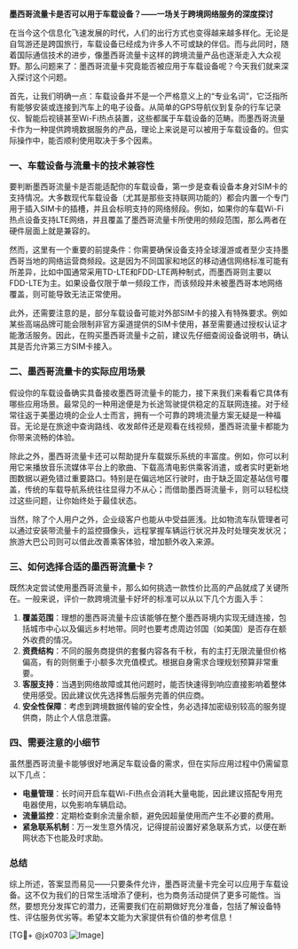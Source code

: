 **墨西哥流量卡是否可以用于车载设备？——一场关于跨境网络服务的深度探讨**

在当今这个信息化飞速发展的时代，人们的出行方式也变得越来越多样化。无论是自驾游还是跨国旅行，车载设备已经成为许多人不可或缺的伴侣。而与此同时，随着国际通信技术的进步，像墨西哥流量卡这样的跨境流量产品也逐渐走入大众视野。那么问题来了：墨西哥流量卡究竟能否被应用于车载设备呢？今天我们就来深入探讨这个问题。

首先，让我们明确一点：车载设备并不是一个严格意义上的“专业名词”，它泛指所有能够安装或连接到汽车上的电子设备。从简单的GPS导航仪到复杂的行车记录仪、智能后视镜甚至Wi-Fi热点装置，这些都属于车载设备的范畴。而墨西哥流量卡作为一种提供跨境数据服务的产品，理论上来说是可以被用于车载设备的。但实际操作中，能否顺利使用取决于多个因素。

### 一、车载设备与流量卡的技术兼容性

要判断墨西哥流量卡是否能适配你的车载设备，第一步是查看设备本身对SIM卡的支持情况。大多数现代车载设备（尤其是那些支持联网功能的）都会内置一个专门用于插入SIM卡的插槽，并且会标明支持的网络频段。例如，如果你的车载Wi-Fi热点设备支持LTE网络，并且覆盖了墨西哥流量卡所使用的频段范围，那么两者在硬件层面上就是兼容的。

然而，这里有一个重要的前提条件：你需要确保设备支持全球漫游或者至少支持墨西哥当地的网络运营商频段。这是因为不同国家和地区的移动通信网络标准可能有所差异，比如中国通常采用TD-LTE和FDD-LTE两种制式，而墨西哥则主要以FDD-LTE为主。如果设备仅限于单一频段工作，而该频段并未被墨西哥本地网络覆盖，则可能导致无法正常使用。

此外，还需要注意的是，部分车载设备可能对外部SIM卡的接入有特殊要求。例如某些高端品牌可能会限制非官方渠道提供的SIM卡使用，甚至需要通过授权认证才能激活服务。因此，在购买墨西哥流量卡之前，建议先仔细查阅设备说明书，确认其是否允许第三方SIM卡接入。

### 二、墨西哥流量卡的实际应用场景

假设你的车载设备确实具备接收墨西哥流量卡的能力，接下来我们来看看它具体有哪些应用场景。最常见的一种用途便是为长途驾驶提供稳定的互联网连接。对于经常往返于美墨边境的企业人士而言，拥有一个可靠的跨境流量方案无疑是一种福音。无论是在旅途中查询路线、收发邮件还是观看在线视频，墨西哥流量卡都能为你带来流畅的体验。

除此之外，墨西哥流量卡还可以帮助提升车载娱乐系统的丰富度。例如，你可以利用它来播放音乐流媒体平台上的歌曲、下载高清电影供乘客消遣，或者实时更新地图数据以避免错过重要路口。特别是在偏远地区行驶时，由于缺乏固定基站信号覆盖，传统的车载导航系统往往显得力不从心；而借助墨西哥流量卡，则可以轻松绕过这些问题，让你始终处于最佳状态。

当然，除了个人用户之外，企业级客户也能从中受益匪浅。比如物流车队管理者可以通过安装带流量卡的监控摄像头，远程掌握车辆运行状况并及时处理突发状况；旅游大巴公司则可以借此改善乘客体验，增加额外收入来源。

### 三、如何选择合适的墨西哥流量卡？

既然决定尝试使用墨西哥流量卡，那么如何挑选一款性价比高的产品就成了关键所在。一般来说，评价一款跨境流量卡好坏的标准可以从以下几个方面入手：

1. **覆盖范围**：理想的墨西哥流量卡应该能够在整个墨西哥境内实现无缝连接，包括城市中心以及偏远乡村地带。同时也要考虑周边邻国（如美国）是否存在额外收费的情况。
2. **资费结构**：不同的服务商提供的套餐内容各有千秋，有的主打无限流量但价格偏高，有的则侧重于小额多次充值模式。根据自身需求合理规划预算非常重要。
3. **客服支持**：当遇到网络故障或其他问题时，能否快速得到响应直接影响着整体使用感受。因此建议优先选择售后服务完善的供应商。
4. **安全性保障**：考虑到跨境数据传输的安全性，务必选择加密级别较高的服务提供商，防止个人信息泄露。

### 四、需要注意的小细节

虽然墨西哥流量卡能够很好地满足车载设备的需求，但在实际应用过程中仍需留意以下几点：
- **电量管理**：长时间开启车载Wi-Fi热点会消耗大量电能，因此建议搭配专用充电器使用，以免影响车辆启动。
- **流量监控**：定期检查剩余流量余额，避免因超量使用而产生不必要的费用。
- **紧急联系机制**：万一发生意外情况，记得提前设置好紧急联系方式，以便在断网状态下也能及时求助。

### 总结

综上所述，答案显而易见——只要条件允许，墨西哥流量卡完全可以应用于车载设备。这不仅为我们的日常生活增添了便利，也为商务活动提供了更多可能性。当然，要想充分发挥它的潜力，还需要我们在前期做好充分准备，包括了解设备特性、评估服务优劣等。希望本文能为大家提供有价值的参考信息！

[TG💪+ @jx0703 ![Image](https://github.com/user-attachments/assets/dbca1d08-cadb-493c-b0ec-ad6f7a83f270)]